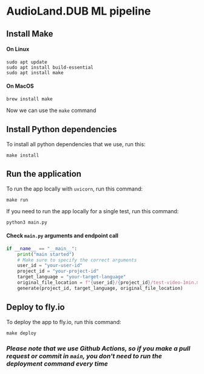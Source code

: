 # AudioLand.DUB ML pipeline

## Install Make

#### On Linux
```shell
sudo apt update
sudo apt install build-essential
sudo apt install make
```

#### On MacOS
```shell
brew install make
```
Now we can use the `make` command


## Install Python dependencies
To install all python dependencies that we use, run this:
```shell
make install
```


## Run the application
To run the app locally with `uvicorn`, run this command:
```shell
make run
```
If you need to run the app locally for a single test, run this command:
```shell
python3 main.py
```

#### Check `main.py` arguments and endpoint call
```python
if __name__ == "__main__":
    print("main started")
    # Make sure to specify the correct arguments
    user_id = "your-user-id"
    project_id = "your-project-id"
    target_language = "your-target-language"
    original_file_location = f"{user_id}/{project_id}/test-video-1min.mp4"
    generate(project_id, target_language, original_file_location)
```


## Deploy to fly.io
To deploy the app to fly.io, run this command:
```shell
make deploy
```

### *Please note that we use Github Actions, so if you make a pull request or commit in `main`, you don't need to run the deployment command every time*
